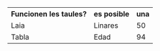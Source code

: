 <table style="width:100%">
  <tr>
    <th>Funcionen les taules?</th>
    <th>es posible</th>
    <th>una</th>
  </tr>
  <tr>
    <td>Laia</td>
    <td>Linares</td>
    <td>50</td>
  </tr>
  <tr>
    <td>Tabla</td>
    <td>Edad</td>
    <td>94</td>
  </tr>
</table>
